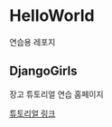 # HelloWorld
연습용 레포지

## DjangoGirls
장고 튜토리얼 연습 홈페이지

[튜토리얼 링크](https://tutorial.djangogirls.org/ko/installation/)